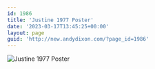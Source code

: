 ```yaml
---
id: 1986
title: 'Justine 1977 Poster'
date: '2023-03-17T13:45:25+00:00'
layout: page
guid: 'http://new.andydixon.com/?page_id=1986'
---
```


![Justine 1977 Poster](https://i0.wp.com/assets.g8x2.ldn.idrivee2-23.com/posters/Justine%201977%20Poster%2001.jpg?w=1200&ssl=1 "Justine 1977 Poster")